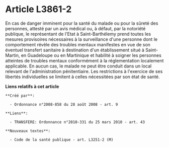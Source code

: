 # Article L3861-2

En cas de danger imminent pour la santé du malade ou pour la sûreté des personnes, attesté par un avis médical ou, à défaut,
par la notoriété publique, le représentant de l'Etat à Saint-Barthélemy prend toutes les mesures provisoires nécessaires à la
surveillance d'une personne dont le comportement révèle des troubles mentaux manifestes en vue de son éventuel transfert
sanitaire à destination d'un établissement situé à Saint-Martin, en Guadeloupe ou en Martinique et habilité à soigner les
personnes atteintes de troubles mentaux conformément à la réglementation localement applicable. En aucun cas, le malade ne
peut être conduit dans un local relevant de l'administration pénitentiaire. Les restrictions à l'exercice de ses libertés
individuelles se limitent à celles nécessitées par son état de santé.

**Liens relatifs à cet article**

	**Créé par**:

	  - Ordonnance n°2008-858 du 28 août 2008 - art. 9

	**Liens**:

	  - TRANSFERE: Ordonnance n°2010-331 du 25 mars 2010 - art. 43

	**Nouveaux textes**:

	  - Code de la santé publique - art. L3251-2 (M)
